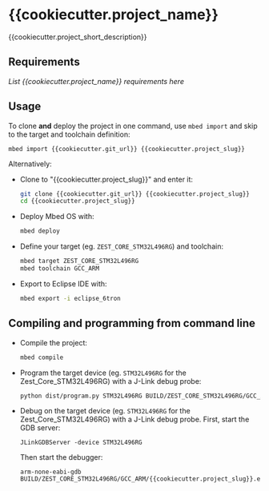 # {{cookiecutter.project_name}}

{{cookiecutter.project_short_description}}

## Requirements

*List {{cookiecutter.project_name}} requirements here*

## Usage

To clone **and** deploy the project in one command, use `mbed import` and skip to
the target and toolchain definition:

    mbed import {{cookiecutter.git_url}} {{cookiecutter.project_slug}}

Alternatively:

* Clone to "{{cookiecutter.project_slug}}" and enter it:

    ```sh
    git clone {{cookiecutter.git_url}} {{cookiecutter.project_slug}}
    cd {{cookiecutter.project_slug}}
    ```

* Deploy Mbed OS with:

    ```sh
    mbed deploy
    ```

* Define your target (eg. `ZEST_CORE_STM32L496RG`) and toolchain:

    ```sh
    mbed target ZEST_CORE_STM32L496RG
    mbed toolchain GCC_ARM
    ```

* Export to Eclipse IDE with:

    ```sh
    mbed export -i eclipse_6tron
    ```

## Compiling and programming from command line

* Compile the project:

    ```sh
    mbed compile
    ```

* Program the target device (eg. `STM32L496RG` for the Zest_Core_STM32L496RG) with a
  J-Link debug probe:

    ```sh
    python dist/program.py STM32L496RG BUILD/ZEST_CORE_STM32L496RG/GCC_ARM/{{cookiecutter.project_slug}}.elf
    ```

* Debug on the target device (eg. `STM32L496RG` for the Zest_Core_STM32L496RG) with a
J-Link debug probe. First, start the GDB server:

  ```shell
  JLinkGDBServer -device STM32L496RG
  ```

  Then start the debugger:

  ```shell
  arm-none-eabi-gdb BUILD/ZEST_CORE_STM32L496RG/GCC_ARM/{{cookiecutter.project_slug}}.elf  
  ```
